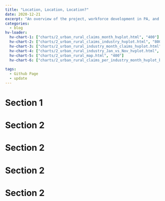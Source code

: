 ```yaml
---
title: "Location, Location, Location?"
date: 2020-12-21
excerpt: "An overview of the project, workforce development in PA, and statewide impacts of COVID-19 on employment"
categories:
  - blog
hv-loader:
  hv-chart-1: ["charts/2_urban_rural_claims_month_hvplot.html", "400"]
  hv-chart-2: ["charts/2_urban_rural_claims_industry_hvplot.html", "800"]
  hv-chart-3: ["charts/2_urban_rural_industry_month_claims_hvplot.html", "400"]
  hv-chart-4: ["charts/2_urban_rural_industry_Jan_vs_Nov_hvplot.html", "400"]
  hv-chart-5: ["charts/2_urban_rural_map.html", "400"]
  hv-chart-6: ["charts/2_urban_rural_claims_per_industry_month_hvplot_bar.html", "400"]
  
tags:
  - Github Page
  - update
---
```



<div id="hv-chart-1"></div>

# Section 1

<div id="hv-chart-2"></div>

# Section 2

<div id="hv-chart-3"></div>


# Section 2

<div id="hv-chart-4"></div>

# Section 2

<div id="hv-chart-5"></div>


# Section 2

<div id="hv-chart-6"></div>

